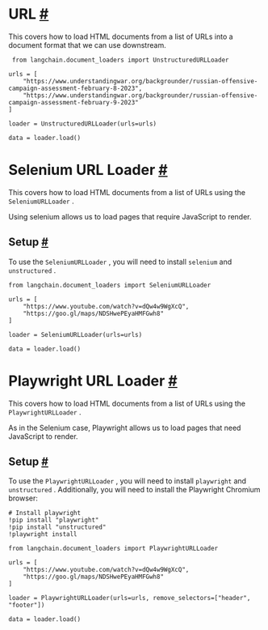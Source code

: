 


 URL
 [#](#url "Permalink to this headline")
=============================================



 This covers how to load HTML documents from a list of URLs into a document format that we can use downstream.
 







```
 from langchain.document_loaders import UnstructuredURLLoader

```










```
urls = [
    "https://www.understandingwar.org/backgrounder/russian-offensive-campaign-assessment-february-8-2023",
    "https://www.understandingwar.org/backgrounder/russian-offensive-campaign-assessment-february-9-2023"
]

```










```
loader = UnstructuredURLLoader(urls=urls)

```










```
data = loader.load()

```








 Selenium URL Loader
 [#](#selenium-url-loader "Permalink to this headline")
=============================================================================



 This covers how to load HTML documents from a list of URLs using the
 `SeleniumURLLoader`
 .
 



 Using selenium allows us to load pages that require JavaScript to render.
 




 Setup
 [#](#setup "Permalink to this headline")
-------------------------------------------------



 To use the
 `SeleniumURLLoader`
 , you will need to install
 `selenium`
 and
 `unstructured`
 .
 







```
from langchain.document_loaders import SeleniumURLLoader

```










```
urls = [
    "https://www.youtube.com/watch?v=dQw4w9WgXcQ",
    "https://goo.gl/maps/NDSHwePEyaHMFGwh8"
]

```










```
loader = SeleniumURLLoader(urls=urls)

```










```
data = loader.load()

```









 Playwright URL Loader
 [#](#playwright-url-loader "Permalink to this headline")
=================================================================================



 This covers how to load HTML documents from a list of URLs using the
 `PlaywrightURLLoader`
 .
 



 As in the Selenium case, Playwright allows us to load pages that need JavaScript to render.
 




 Setup
 [#](#id1 "Permalink to this headline")
-----------------------------------------------



 To use the
 `PlaywrightURLLoader`
 , you will need to install
 `playwright`
 and
 `unstructured`
 . Additionally, you will need to install the Playwright Chromium browser:
 







```
# Install playwright
!pip install "playwright"
!pip install "unstructured"
!playwright install

```










```
from langchain.document_loaders import PlaywrightURLLoader

```










```
urls = [
    "https://www.youtube.com/watch?v=dQw4w9WgXcQ",
    "https://goo.gl/maps/NDSHwePEyaHMFGwh8"
]

```










```
loader = PlaywrightURLLoader(urls=urls, remove_selectors=["header", "footer"])

```










```
data = loader.load()

```








